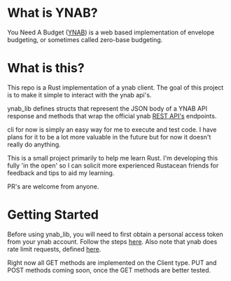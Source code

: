 # What is YNAB?

You Need A Budget ([YNAB](https://www.youneedabudget.com/)) is a web based implementation of envelope budgeting, or sometimes called zero-base budgeting.

# What is this?

This repo is a Rust implementation of a ynab client. The goal of this project is to make it simple to interact with the ynab api's.

ynab_lib defines structs that represent the JSON body of a YNAB API response and methods that wrap the official ynab [REST API's](https://api.youneedabudget.com/v1#/) endpoints.

cli for now is simply an easy way for me to execute and test code. I have plans for it to be a lot more valuable in the future but for now it doesn't really do anything.

This is a small project primarily to help me learn Rust. I'm developing this fully 'in the open' so I can solicit more experienced Rustacean friends for feedback and tips to aid my learning.

PR's are welcome from anyone.

# Getting Started

Before using ynab_lib, you will need to first obtain a personal access token from your ynab account. Follow the steps [here](https://api.youneedabudget.com/#personal-access-tokens). Also note that ynab does rate limit requests, defined [here](https://api.youneedabudget.com/#rate-limiting).

Right now all GET methods are implemented on the Client type. PUT and POST methods coming soon, once the GET methods are better tested.
